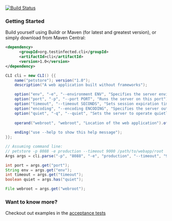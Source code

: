 [![Build Status](https://travis-ci.org/testinfected/cli.png?branch=master)](https://travis-ci.org/testinfected/cli)


### Getting Started
Build yourself using Buildr or Maven (for latest and greatest version), or simply download from Maven Central:

```xml
<dependency>
      <groupId>org.testinfected.cli</groupId>
      <artifactId>cli</artifactId>
      <version>1.0</version>
</dependency>
```

```java
CLI cli = new CLI() {{
    name("petstore"); version("1.0");
    description("A web application built without frameworks");

    option("env", "-e", "--environment ENV", "Specifies the server environment").defaultingTo("development");
    option("port", "-p", "--port PORT", "Runs the server on this port").asType(int.class).defaultingTo(8080);
    option("timeout", "--timeout SECONDS", "Sets session expiration time").asType(int.class).defaultingTo(4500);
    option("encoding", "--encoding ENCODING", "Specifies the server output encoding").defaultingTo("UTF-8");
    option("quiet", "-q", "--quiet", "Sets the server to operate quietly").defaultingTo(false);
    
    operand("webroot", "webroot", "Location of the web application").ofType(File.class);
    
    ending("use --help to show this help message");
}};

// Assuming command line:
// petstore -p 8088 -e production --timeout 9000 /path/to/webapp/root 
Args args = cli.parse("-p", "8088", "-e", "production", "--timeout", "9000", "/path/to/webapp/root")

int port = args.get("port");
String env = args.get("env");
int timeout = args.get("timeout");
boolean quiet = args.has("quiet");

File webroot = args.get("webroot");
```

### Want to know more?

Checkout out examples in the [acceptance tests](https://github.com/testinfected/cli/blob/master/src/test/java/test/acceptance/org/testinfected/cli/CLIUsageTest.java)
